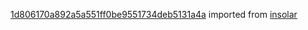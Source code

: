 [1d806170a892a5a551ff0be9551734deb5131a4a](https://github.com/insolar/insolar/commit/1d806170a892a5a551ff0be9551734deb5131a4a) imported from [insolar](https://github.com/insolar/insolar)
